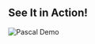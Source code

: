 ## See It in Action!

![Pascal Demo](https://github.com/YuvalTuby/pascal-triangle-colored-remainders/blob/master/demoGif.gif)
